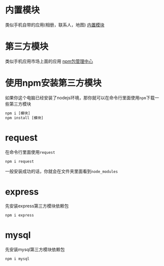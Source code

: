# 内置模块

类似手机自带的应用(相册，联系人，地图)
[内置模块](http://nodejs.cn/api/zlib.html)

# 第三方模块

类似手机应用市场上面的应用
[npm包管理中心](https://www.npmjs.com/)

# 使用npm安装第三方模块

如果你这个电脑已经安装了nodejs环境，那你就可以在命令行里面使用`npm`下载一些第三方模块
```js
npm i [模块]
npm install [模块]
```

# request

在命令行里面使用`request`
```js
npm i request
```
一般安装成功的话，你就会在文件夹里面看到`node_modules`

# express

先安装express第三方模块依赖包
```js
npm i express
```

# mysql

先安装mysql第三方模块依赖包
```js
npm i mysql
```
